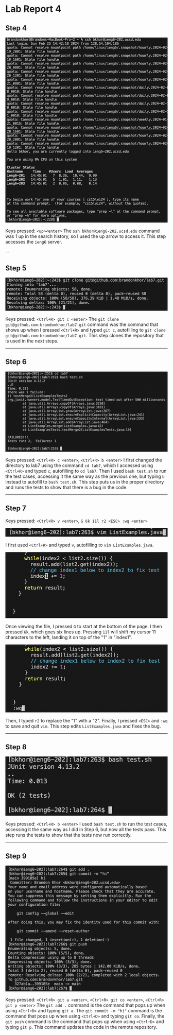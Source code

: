 # Lab Report 4

## Step 4

![Image](step4.png)

Keys pressed: `<up><enter>` The `ssh bkhor@ieng6-202.ucsd.edu` command was 1 up in the search history, so I used the up arrow to access it. This step accesses the `ieng6` server.

--

## Step 5

![Image](step5.png)

Keys pressed: `<Ctrl+R> git c <enter>` The `git clone git@github.com:brandonkhor/lab7.git` command was the command that shows up when I pressed `<Ctrl+R>` and typed `git c`, autofilling to `git clone git@github.com:brandonkhor/lab7.git`. This step clones the repository that is used in the next steps.

---

## Step 6

![Image](step6.png)

Keys pressed: `<Ctrl+R> c <enter>`, `<Ctrl+R> b <enter>` I first changed the directory to lab7 using the command `cd lab7`, which I accessed using `<Ctrl+R>` and typed `c`, autofilling to `cd lab7`. Then I used `bash test.sh` to run the test cases, accessing it the same way as the previous one, but typing `b` instead to autofill to `bash test.sh`. This step puts us in the proper directory and runs the tests to show that there is a bug in the code.

---

## Step 7

Keys pressed: `<Ctrl+R> v <enter>`, `G 6k 11l r2 <ESC> :wq <enter>` 

![Image](vim.png)

I first used `<Ctrl+R>` and typed `v`, autofilling to `vim ListExamples.java`. 

![Image](before.png)

Once viewing the file, I pressed `G` to start at the bottom of the page. I then pressed `6k`, which goes six lines up. Pressing `11l` will shift my cursor 11 characters to the left, landing it on top of the "1" in "index1". 

![Image](after.png)

Then, I typed `r2` to replace the "1" with a "2". Finally, I pressed `<ESC>` and `:wq` to save and quit `vim`. This step edits `ListExamples.java` and fixes the bug.

---

## Step 8

![Image](step8.png)

Keys pressed: `<Ctrl+R> b <enter>` I used `bash test.sh` to run the test cases, accessing it the same way as I did in Step 6, but now all the tests pass. This step runs the tests to show that the tests now run correctly.

---

## Step 9

![Image](git.png)

Keys pressed: `<Ctrl+R> git a <enter>`,  `<Ctrl+R> git co <enter>`,  `<Ctrl+R> git p <enter>` The `git add .` command is the command that pops up when using `<Ctrl+D>` and typing `git a`. The `git commit -m "hi"` command is the command that pops up when using `<Ctrl+D>` and typing `git co`. Finally, the `git push` command is the command that pops up when using `<Ctrl+D>` and typing `git p`. This command updates the code in the remote repository.
